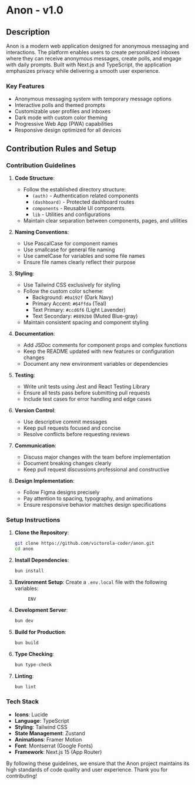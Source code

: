 # Anon - v1.0

## Description

Anon is a modern web application designed for anonymous messaging and interactions. The platform enables users to create personalized inboxes where they can receive anonymous messages, create polls, and engage with daily prompts. Built with Next.js and TypeScript, the application emphasizes privacy while delivering a smooth user experience.

### Key Features

- Anonymous messaging system with temporary message options
- Interactive polls and themed prompts
- Customizable user profiles and inboxes
- Dark mode with custom color theming
- Progressive Web App (PWA) capabilities
- Responsive design optimized for all devices

## Contribution Rules and Setup

### Contribution Guidelines

1. **Code Structure**:

   - Follow the established directory structure:
     - `(auth)` - Authentication related components
     - `(dashboard)` - Protected dashboard routes
     - `components` - Reusable UI components
     - `lib` - Utilities and configurations
   - Maintain clear separation between components, pages, and utilities

2. **Naming Conventions**:

   - Use PascalCase for component names
   - Use smallcase for general file naming
   - Use camelCase for variables and some file names
   - Ensure file names clearly reflect their purpose

3. **Styling**:

   - Use Tailwind CSS exclusively for styling
   - Follow the custom color scheme:
     - Background: `#0a192f` (Dark Navy)
     - Primary Accent: `#64ffda` (Teal)
     - Text Primary: `#ccd6f6` (Light Lavender)
     - Text Secondary: `#8892b0` (Muted Blue-gray)
   - Maintain consistent spacing and component styling

4. **Documentation**:

   - Add JSDoc comments for component props and complex functions
   - Keep the README updated with new features or configuration changes
   - Document any new environment variables or dependencies

5. **Testing**:

   - Write unit tests using Jest and React Testing Library
   - Ensure all tests pass before submitting pull requests
   - Include test cases for error handling and edge cases

6. **Version Control**:

   - Use descriptive commit messages
   - Keep pull requests focused and concise
   - Resolve conflicts before requesting reviews

7. **Communication**:

   - Discuss major changes with the team before implementation
   - Document breaking changes clearly
   - Keep pull request discussions professional and constructive

8. **Design Implementation**:
   - Follow Figma designs precisely
   - Pay attention to spacing, typography, and animations
   - Ensure responsive behavior matches design specifications

### Setup Instructions

1. **Clone the Repository**:

   ```bash
   git clone https://github.com/victorola-coder/anon.git
   cd anon
   ```

2. **Install Dependencies**:

   ```bash
   bun install
   ```

3. **Environment Setup**:
   Create a `.env.local` file with the following variables:

   ```env
        ENV
   ```

4. **Development Server**:

   ```bash
   bun dev
   ```

5. **Build for Production**:

   ```bash
   bun build
   ```

6. **Type Checking**:

   ```bash
   bun type-check
   ```

7. **Linting**:
   ```bash
   bun lint
   ```

### Tech Stack

- **Icons**: Lucide
- **Language**: TypeScript
- **Styling**: Tailwind CSS
- **State Management**: Zustand
- **Animations**: Framer Motion
- **Font**: Montserrat (Google Fonts)
- **Framework**: Next.js 15 (App Router)

By following these guidelines, we ensure that the Anon project maintains its high standards of code quality and user experience. Thank you for contributing!
